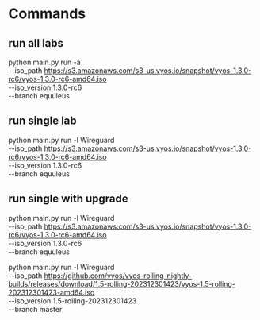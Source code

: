 # Commands

## run all labs
python main.py run -a \
--iso_path https://s3.amazonaws.com/s3-us.vyos.io/snapshot/vyos-1.3.0-rc6/vyos-1.3.0-rc6-amd64.iso \
--iso_version 1.3.0-rc6 \
--branch equuleus

## run single lab
python main.py run -l Wireguard \
--iso_path https://s3.amazonaws.com/s3-us.vyos.io/snapshot/vyos-1.3.0-rc6/vyos-1.3.0-rc6-amd64.iso \
--iso_version 1.3.0-rc6 \
--branch equuleus

## run single with upgrade
python main.py run -l Wireguard \
--iso_path https://s3.amazonaws.com/s3-us.vyos.io/snapshot/vyos-1.3.0-rc6/vyos-1.3.0-rc6-amd64.iso \
--iso_version 1.3.0-rc6 \
--branch equuleus

python main.py run -l Wireguard \
--iso_path https://github.com/vyos/vyos-rolling-nightly-builds/releases/download/1.5-rolling-202312301423/vyos-1.5-rolling-202312301423-amd64.iso \
--iso_version 1.5-rolling-202312301423 \
--branch master
